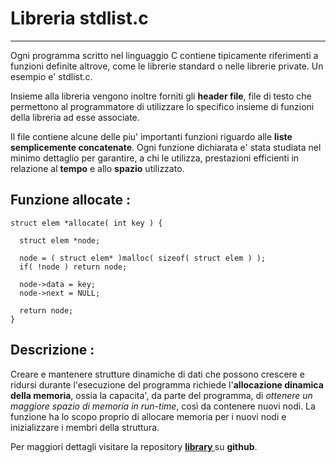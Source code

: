 Libreria stdlist.c
===================

----------

Ogni programma scritto nel linguaggio C contiene tipicamente
riferimenti a funzioni definite altrove, come le librerie standard
o nelle librerie private. Un esempio e' stdlist.c.

Insieme alla libreria vengono inoltre forniti gli **header 
file**, file di testo che permettono al programmatore di utilizzare 
lo specifico insieme di funzioni della libreria ad esse associate.

Il file contiene alcune delle piu' importanti funzioni riguardo
alle **liste semplicemente concatenate**. Ogni funzione dichiarata e' 
stata studiata nel minimo dettaglio per garantire, a chi le utilizza, 
prestazioni efficienti in relazione al **tempo** e allo **spazio** utilizzato.

Funzione allocate :
----------

```
struct elem *allocate( int key ) {

  struct elem *node;

  node = ( struct elem* )malloc( sizeof( struct elem ) );
  if( !node ) return node;

  node->data = key;
  node->next = NULL;

  return node;
}
```
Descrizione :
----------

Creare e mantenere strutture dinamiche di dati che possono crescere e ridursi durante
l'esecuzione del programma richiede l'**allocazione dinamica della memoria**, ossia la 
capacita', da parte del programma, di _ottenere un maggiore spazio di memoria in run-time_,
così da contenere nuovi nodi. 
La funzione ha lo scopo proprio di allocare memoria per i nuovi nodi e inizializzare i membri
della struttura.

 Per maggiori dettagli visitare la repository **[ library ]( https://github.com/GiandomenicoIameo/library )** su **github**.
